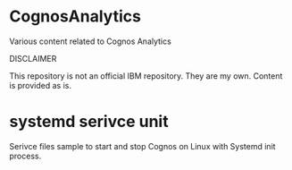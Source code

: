 # CognosAnalytics
Various content related to Cognos Analytics


DISCLAIMER

This repository is not an official IBM repository. They are my own. 
Content is provided as is. 

# systemd serivce unit
Serivce files sample to start and stop Cognos on Linux with Systemd init process. 
